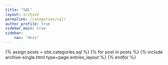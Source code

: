 ```yaml
---
title: "SQL"
layout: archive
permalink: /categories/sql/
author_profile: true
sidebar_main: true
sidebar:
    nav: "docs"
---
```


{% assign posts = site.categories.sql %}
{% for post in posts %} {% include archive-single.html type=page.entries_layout %} {% endfor %}